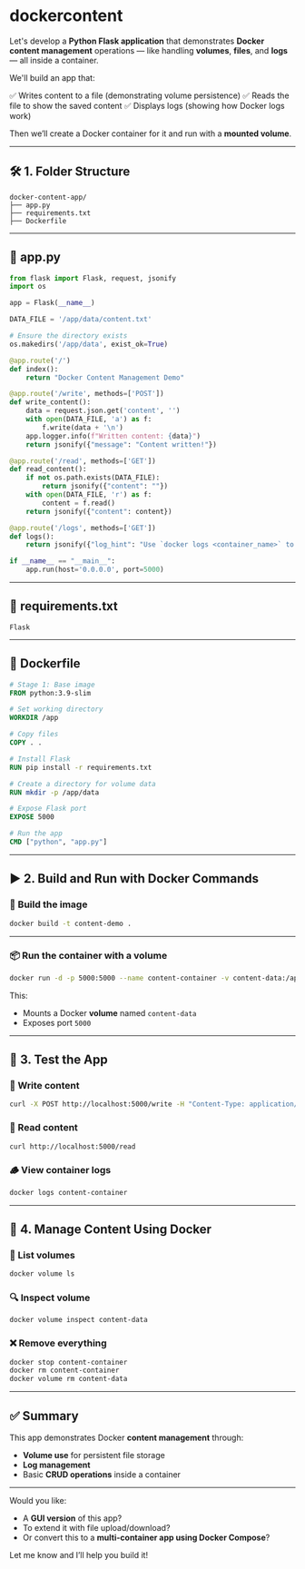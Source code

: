 # dockercontent
Let's develop a **Python Flask application** that demonstrates **Docker content management** operations — like handling **volumes**, **files**, and **logs** — all inside a container.

We'll build an app that:

✅ Writes content to a file (demonstrating volume persistence)
✅ Reads the file to show the saved content
✅ Displays logs (showing how Docker logs work)

Then we’ll create a Docker container for it and run with a **mounted volume**.

---

## 🛠️ 1. Folder Structure

```
docker-content-app/
├── app.py
├── requirements.txt
├── Dockerfile
```

---

## 📄 app.py

```python
from flask import Flask, request, jsonify
import os

app = Flask(__name__)

DATA_FILE = '/app/data/content.txt'

# Ensure the directory exists
os.makedirs('/app/data', exist_ok=True)

@app.route('/')
def index():
    return "Docker Content Management Demo"

@app.route('/write', methods=['POST'])
def write_content():
    data = request.json.get('content', '')
    with open(DATA_FILE, 'a') as f:
        f.write(data + '\n')
    app.logger.info(f"Written content: {data}")
    return jsonify({"message": "Content written!"})

@app.route('/read', methods=['GET'])
def read_content():
    if not os.path.exists(DATA_FILE):
        return jsonify({"content": ""})
    with open(DATA_FILE, 'r') as f:
        content = f.read()
    return jsonify({"content": content})

@app.route('/logs', methods=['GET'])
def logs():
    return jsonify({"log_hint": "Use `docker logs <container_name>` to see logs"})

if __name__ == "__main__":
    app.run(host='0.0.0.0', port=5000)
```

---

## 📄 requirements.txt

```
Flask
```

---

## 🐳 Dockerfile

```Dockerfile
# Stage 1: Base image
FROM python:3.9-slim

# Set working directory
WORKDIR /app

# Copy files
COPY . .

# Install Flask
RUN pip install -r requirements.txt

# Create a directory for volume data
RUN mkdir -p /app/data

# Expose Flask port
EXPOSE 5000

# Run the app
CMD ["python", "app.py"]
```

---

## ▶️ 2. Build and Run with Docker Commands

### 🔨 Build the image

```bash
docker build -t content-demo .
```

---

### 📦 Run the container with a volume

```bash
docker run -d -p 5000:5000 --name content-container -v content-data:/app/data content-demo
```

This:

* Mounts a Docker **volume** named `content-data`
* Exposes port `5000`

---

## 🧪 3. Test the App

### 📝 Write content

```bash
curl -X POST http://localhost:5000/write -H "Content-Type: application/json" -d "{\"content\": \"Hello Docker Volume!\"}"
```

### 📖 Read content

```bash
curl http://localhost:5000/read
```

### 🪵 View container logs

```bash
docker logs content-container
```

---

## 🧹 4. Manage Content Using Docker

### 📂 List volumes

```bash
docker volume ls
```

### 🔍 Inspect volume

```bash
docker volume inspect content-data
```

### ❌ Remove everything

```bash
docker stop content-container
docker rm content-container
docker volume rm content-data
```

---

## ✅ Summary

This app demonstrates Docker **content management** through:

* **Volume use** for persistent file storage
* **Log management**
* Basic **CRUD operations** inside a container

---

Would you like:

* A **GUI version** of this app?
* To extend it with file upload/download?
* Or convert this to a **multi-container app using Docker Compose**?

Let me know and I’ll help you build it!
